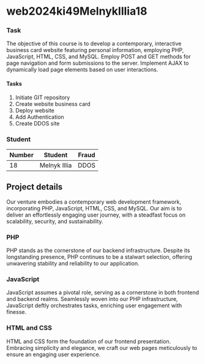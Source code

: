 # web2024ki49MelnykIllia18

### Task
The objective of this course is to develop a contemporary, interactive business card website featuring personal information, employing PHP, JavaScript, HTML, CSS, and MySQL. Employ POST and GET methods for page navigation and form submissions to the server. Implement AJAX to dynamically load page elements based on user interactions.

#### Tasks
1) Initiate GIT repository
2) Create website business card
3) Deploy website 
4) Add Authentication
5) Create DDOS site

### Student
| Number | Student | Fraud |
| ------ | ------- | ----- |
| 18 | Melnyk Illia | DDOS |

## Project details
Our venture embodies a contemporary web development framework, incorporating PHP, JavaScript, HTML, CSS, and MySQL. Our aim is to deliver an effortlessly engaging user journey, with a steadfast focus on scalability, security, and sustainability.

### PHP
PHP stands as the cornerstone of our backend infrastructure. Despite its longstanding presence, PHP continues to be a stalwart selection, offering unwavering stability and reliability to our application.

### JavaScript
JavaScript assumes a pivotal role, serving as a cornerstone in both frontend and backend realms. Seamlessly woven into our PHP infrastructure, JavaScript deftly orchestrates tasks, enriching user engagement with finesse.

### HTML and CSS
HTML and CSS form the foundation of our frontend presentation. Embracing simplicity and elegance, we craft our web pages meticulously to ensure an engaging user experience.
